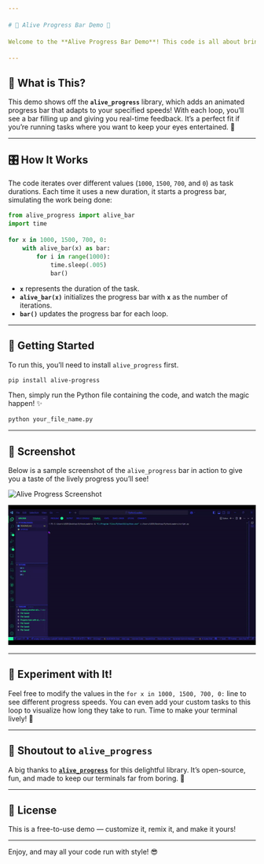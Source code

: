 ```yaml
---

# 🎉 Alive Progress Bar Demo 🚀

Welcome to the **Alive Progress Bar Demo**! This code is all about bringing your terminal to life with a fun, dynamic progress bar that reacts as your tasks progress. Say goodbye to boring wait times and hello to a lively terminal experience!

---
```


## 📝 What is This?

This demo shows off the **`alive_progress`** library, which adds an animated progress bar that adapts to your specified speeds! With each loop, you’ll see a bar filling up and giving you real-time feedback. It’s a perfect fit if you’re running tasks where you want to keep your eyes entertained. 🎨

---

## 🎛️ How It Works

The code iterates over different values (`1000`, `1500`, `700`, and `0`) as task durations. Each time it uses a new duration, it starts a progress bar, simulating the work being done:

```python
from alive_progress import alive_bar
import time

for x in 1000, 1500, 700, 0:
    with alive_bar(x) as bar:
        for i in range(1000):
            time.sleep(.005)
            bar()
```

- **`x`** represents the duration of the task.
- **`alive_bar(x)`** initializes the progress bar with **`x`** as the number of iterations.
- **`bar()`** updates the progress bar for each loop.

---

## 🚀 Getting Started

To run this, you’ll need to install `alive_progress` first.

```bash
pip install alive-progress
```

Then, simply run the Python file containing the code, and watch the magic happen! ✨

```bash
python your_file_name.py
```

---

## 📸 Screenshot

Below is a sample screenshot of the `alive_progress` bar in action to give you a taste of the lively progress you’ll see! 

![Alive Progress Screenshot](./assets/script.py-PythonLoaders-VisualStudioCode2024-11-1221-49-38-ezgif.com-video-to-gif-converter.gif)

![Alive Progress Screenshot](./assets/script.py-PythonLoaders-VisualStudioCode2024-11-1221-48-14-ezgif.com-video-to-gif-converter.gif)

---

## 🧪 Experiment with It!

Feel free to modify the values in the `for x in 1000, 1500, 700, 0:` line to see different progress speeds. You can even add your custom tasks to this loop to visualize how long they take to run. Time to make your terminal lively! 🎉

---

## 📣 Shoutout to `alive_progress`

A big thanks to **[`alive_progress`](https://github.com/rsalmei/alive-progress)** for this delightful library. It’s open-source, fun, and made to keep our terminals far from boring. 🌟

---

## 📜 License

This is a free-to-use demo — customize it, remix it, and make it yours!

---

Enjoy, and may all your code run with style! 😎